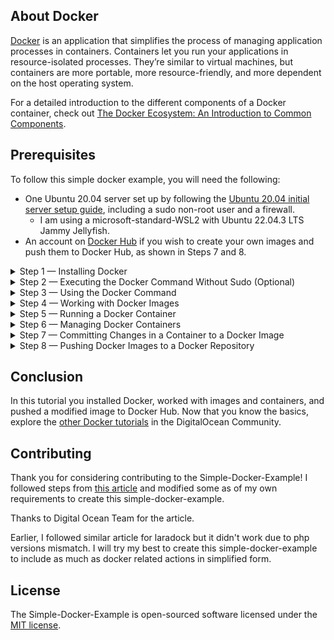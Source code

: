 ## About Docker

[Docker](https://www.docker.com/) is an application that simplifies the process of managing application processes in containers. Containers let you run your applications in resource-isolated processes. They’re similar to virtual machines, but containers are more portable, more resource-friendly, and more dependent on the host operating system.

For a detailed introduction to the different components of a Docker container, check out [The Docker Ecosystem: An Introduction to Common Components](https://www.digitalocean.com/community/tutorials/the-docker-ecosystem-an-introduction-to-common-components).

## Prerequisites
To follow this simple docker example, you will need the following:

- One Ubuntu 20.04 server set up by following the [Ubuntu 20.04 initial server setup guide](https://www.digitalocean.com/community/tutorials/initial-server-setup-with-ubuntu-20-04), including a sudo non-root user and a firewall.
  - I am using a microsoft-standard-WSL2 with Ubuntu 22.04.3 LTS Jammy Jellyfish.
- An account on [Docker Hub](https://hub.docker.com/) if you wish to create your own images and push them to Docker Hub, as shown in Steps 7 and 8.
<details>
<summary>Step 1 — Installing Docker</summary>

## Step 1 — Installing Docker


The Docker installation package available in the official Ubuntu repository may not be the latest version. To ensure we get the latest version, we’ll install Docker from the official Docker repository. To do that, we’ll add a new package source, add the GPG key from Docker to ensure the downloads are valid, and then install the package.

First, update your existing list of packages:
```
$ sudo apt update
```

Next, install a few prerequisite packages which let ```apt``` use packages over HTTPS:

```
$ sudo apt install apt-transport-https ca-certificates curl software-properties-common
```

Then add the GPG key for the official Docker repository to your system:
```
$ curl -fsSL https://download.docker.com/linux/ubuntu/gpg | sudo apt-key add -
```

Add the Docker repository to APT sources:
```
$ sudo add-apt-repository "deb [arch=amd64] https://download.docker.com/linux/ubuntu focal stable"
```

This will also update our package database with the Docker packages from the newly added repo.

Make sure you are about to install from the Docker repo instead of the default Ubuntu repo:
```
$ apt-cache policy docker-ce
```

You’ll see output like this, although the version number for Docker may be different:
```
Output of apt-cache policy docker-ce
docker-ce:
  Installed: (none)
  Candidate: 5:19.03.9~3-0~ubuntu-focal
  Version table:
     5:19.03.9~3-0~ubuntu-focal 500
        500 https://download.docker.com/linux/ubuntu focal/stable amd64 Packages
```
Notice that ```docker-ce``` is not installed, but the candidate for installation is from the Docker repository for Ubuntu 20.04 (```focal```).

Finally, install Docker:
```
$ sudo apt install docker-ce
```
Docker should now be installed, the daemon started, and the process enabled to start on boot. Check that it’s running:
```
sudo systemctl status docker
```
The output should be similar to the following, showing that the service is active and running:

```
Output
o docker.service - Docker Application Container Engine
     Loaded: loaded (/lib/systemd/system/docker.service; enabled; vendor preset: enabled)
     Active: active (running) since Tue 2020-05-19 17:00:41 UTC; 17s ago
TriggeredBy: o docker.socket
       Docs: https://docs.docker.com
   Main PID: 24321 (dockerd)
      Tasks: 8
     Memory: 46.4M
     CGroup: /system.slice/docker.service
             └─24321 /usr/bin/dockerd -H fd:// --containerd=/run/containerd/containerd.sock
```
Installing Docker now gives you not just the Docker service (daemon) but also the ```docker``` command line utility, or the Docker client. We’ll explore how to use the ```docker``` command later.

</details>

<details>
<summary>Step 2 — Executing the Docker Command Without Sudo (Optional)</summary>  
  
  ## Step 2 — Executing the Docker Command Without Sudo (Optional) 
  
  By default, the ```docker``` command can only be run the **root** user or by a user in the **docker** group, which is automatically created during Docker’s installation process. If you attempt to run the ```docker``` command without prefixing it with ```sudo``` or without being in the **docker** group, you’ll get an output like this:
  ```
Output
docker: Cannot connect to the Docker daemon. Is the docker daemon running on this host?.
See 'docker run --help'.
```
If you want to avoid typing ```sudo``` whenever you run the ```docker``` command, add your username to the **docker** group:
```
$ sudo usermod -aG docker ${USER}
```
To apply the new group membership, log out of the server and back in, or type the following:

```
$ su - ${USER}
```
You will be prompted to enter your user’s password to continue.

Confirm that your user is now added to the **docker** group by typing:
```
$ groups
```
```
Output
sammy sudo docker
```

If you need to add a user to the **docker** group that you’re not logged in as, declare that username explicitly using:
```
$ sudo usermod -aG docker username
```

The rest of this article assumes you are running the ```docker``` command as a user in the **docker** group. If you choose not to, please prepend the commands with ```sudo```.

Let’s explore the ```docker``` command next.
</details>

<details>
<summary>Step 3 — Using the Docker Command</summary>

  ## Step 3 — Using the Docker Command

  Using ```docker``` consists of passing it a chain of options and commands followed by arguments. The syntax takes this form:

```
$ docker [option] [command] [arguments]
```
To view all available subcommands, type:
```
$ docker
```
As of Docker 19, the complete list of available subcommands includes:

```
Output
  attach      Attach local standard input, output, and error streams to a running container
  build       Build an image from a Dockerfile
  commit      Create a new image from a container's changes
  cp          Copy files/folders between a container and the local filesystem
  create      Create a new container
  diff        Inspect changes to files or directories on a container's filesystem
  events      Get real time events from the server
  exec        Run a command in a running container
  export      Export a container's filesystem as a tar archive
  history     Show the history of an image
  images      List images
  import      Import the contents from a tarball to create a filesystem image
  info        Display system-wide information
  inspect     Return low-level information on Docker objects
  kill        Kill one or more running containers
  load        Load an image from a tar archive or STDIN
  login       Log in to a Docker registry
  logout      Log out from a Docker registry
  logs        Fetch the logs of a container
  pause       Pause all processes within one or more containers
  port        List port mappings or a specific mapping for the container
  ps          List containers
  pull        Pull an image or a repository from a registry
  push        Push an image or a repository to a registry
  rename      Rename a container
  restart     Restart one or more containers
  rm          Remove one or more containers
  rmi         Remove one or more images
  run         Run a command in a new container
  save        Save one or more images to a tar archive (streamed to STDOUT by default)
  search      Search the Docker Hub for images
  start       Start one or more stopped containers
  stats       Display a live stream of container(s) resource usage statistics
  stop        Stop one or more running containers
  tag         Create a tag TARGET_IMAGE that refers to SOURCE_IMAGE
  top         Display the running processes of a container
  unpause     Unpause all processes within one or more containers
  update      Update configuration of one or more containers
  version     Show the Docker version information
  wait        Block until one or more containers stop, then print their exit codes
```

To view the options available to a specific command, type:

```
$ docker docker-subcommand --help
```

To view system-wide information about Docker, use:
```
$ docker info
```

Let’s explore some of these commands. We’ll start by working with images.
Remember this is just ```docker``` we will cover ```docker-compose``` in different repo


</details>

<details>
  <summary>Step 4 — Working with Docker Images</summary>

  ## Step 4 — Working with Docker Images

Docker containers are built from Docker images. By default, Docker pulls these images from [Docker Hub](https://hub.docker.com/), a Docker registry managed by Docker, the company behind the Docker project. Anyone can host their Docker images on Docker Hub, so most applications and Linux distributions you’ll need will have images hosted there.

To check whether you can access and download images from Docker Hub, type:
```
$ docker run hello-world
```
The output will indicate that Docker in working correctly:
```
Output
Unable to find image 'hello-world:latest' locally
latest: Pulling from library/hello-world
0e03bdcc26d7: Pull complete
Digest: sha256:6a65f928fb91fcfbc963f7aa6d57c8eeb426ad9a20c7ee045538ef34847f44f1
Status: Downloaded newer image for hello-world:latest

Hello from Docker!
This message shows that your installation appears to be working correctly.

...
```

Docker was initially unable to find the ```hello-world``` image locally, so it downloaded the image from Docker Hub, which is the default repository. Once the image downloaded, Docker created a container from the image and the application within the container executed, displaying the message.

You can search for images available on Docker Hub by using the ```docker``` command with the ```search``` subcommand. For example, to search for the Ubuntu image, type:
```
$ docker search ubuntu
```

The script will crawl Docker Hub and return a listing of all images whose name match the search string. In this case, the output will be similar to this:
```
Output
NAME                                                      DESCRIPTION                                     STARS               OFFICIAL            AUTOMATED
ubuntu                                                    Ubuntu is a Debian-based Linux operating sys…   10908               [OK]
dorowu/ubuntu-desktop-lxde-vnc                            Docker image to provide HTML5 VNC interface …   428                                     [OK]
rastasheep/ubuntu-sshd                                    Dockerized SSH service, built on top of offi…   244                                     [OK]
consol/ubuntu-xfce-vnc                                    Ubuntu container with "headless" VNC session…   218                                     [OK]
ubuntu-upstart                                            Upstart is an event-based replacement for th…   108                 [OK]
ansible/ubuntu14.04-ansible                               Ubuntu 14.04 LTS with
...
```

In the **OFFICIAL** column, **OK** indicates an image built and supported by the company behind the project. Once you’ve identified the image that you would like to use, you can download it to your computer using the ```pull``` subcommand.

Execute the following command to download the official ```ubuntu``` image to your computer:
```
$ docker pull ubuntu
```

You’ll see the following output:
```
Output
Using default tag: latest
latest: Pulling from library/ubuntu
d51af753c3d3: Pull complete
fc878cd0a91c: Pull complete
6154df8ff988: Pull complete
fee5db0ff82f: Pull complete
Digest: sha256:747d2dbbaaee995098c9792d99bd333c6783ce56150d1b11e333bbceed5c54d7
Status: Downloaded newer image for ubuntu:latest
docker.io/library/ubuntu:latest
```
I did this

```
$ docker pull qwerty199369/nginx-php-mysql-redis:1.1.4
```
And you will see the output as:
```
1.1.4: Pulling from qwerty199369/nginx-php-mysql-redis
594cf71eb8ba: Pull complete
3b5244e3179b: Pull complete
37a19d5c10ab: Pull complete
d9e6649d6df2: Pull complete
2b401702069a: Pull complete
4f4fb700ef54: Pull complete
eae027dcdc0e: Pull complete
9f92b353dafc: Pull complete
31e4a09cb0b7: Pull complete
b2ac253feffe: Pull complete
d24eba9c955c: Pull complete
3c6456288dd3: Pull complete
3d6019e95f0b: Pull complete
5d9231d87964: Pull complete
969034f82c57: Pull complete
0f92df7564fd: Pull complete
cda147eae49f: Pull complete
7b8428dc5b68: Pull complete
Digest: sha256:b08c5cf201bd708a599b1c686a9114c0231b759cb77bae873448a3acd34aeb13
Status: Downloaded newer image for qwerty199369/nginx-php-mysql-redis:1.1.4
docker.io/qwerty199369/nginx-php-mysql-redis:1.1.4
```
After an image has been downloaded, you can then run a container using the downloaded image with the ```run``` subcommand. As you saw with the ```hello-world``` example, if an image has not been downloaded when ```docker``` is executed with the ```run``` subcommand, the Docker client will first download the image, then run a container using it.

To see the images that have been downloaded to your computer, type:
```
$ docker images
```

The output will look similar to the following:
```
Output
REPOSITORY          TAG                 IMAGE ID            CREATED             SIZE
ubuntu              latest              1d622ef86b13        3 weeks ago         73.9MB
hello-world         latest              bf756fb1ae65        4 months ago        13.3kB
```
This will show if you followed my lines
```
qwerty199369/nginx-php-mysql-redis   1.1.4     099d247497ad   6 years ago     3.01GB
```

As you’ll see later in this tutorial, images that you use to run containers can be modified and used to generate new images, which may then be uploaded (_pushed_ is the technical term) to Docker Hub or other Docker registries.

Let’s look at how to run containers in more detail.

</details>

<details>
  <summary>Step 5 — Running a Docker Container</summary>

  ## Step 5 — Running a Docker Container

The ```hello-world``` container you ran in the previous step is an example of a container that runs and exits after emitting a test message. Containers can be much more useful than that, and they can be interactive. After all, they are similar to virtual machines, only more resource-friendly.

As an example, let’s run a container using the latest image of Ubuntu. The combination of the **-i** and **-t** switches gives you interactive shell access into the container:
```
$ docker run -it ubuntu
```

Your command prompt should change to reflect the fact that you’re now working inside the container and should take this form:
```
Output
root@d9b100f2f636:/#
```

For me, it was
```
$ docker run -it 099d247497ad
```

It took sometime to get some output, but here what I got:
```
docker run -it 099d247497ad

Starting MySQL (Percona Server)
.. 

```
So, I cancelled, and followed the ubuntu one as provided. Will try with own image later.


Note the container id in the command prompt. In this example, it is ```d9b100f2f636```. You’ll need that container ID later to identify the container when you want to remove it.

Now you can run any command inside the container. For example, let’s update the package database inside the container. You don’t need to prefix any command with ```sudo```, because you’re operating inside the container as the **root** user:

```
root@d9b100f2f636:/# apt update
```

Then install any application in it. Let’s install Node.js:
```
root@d9b100f2f636:/# apt install nodejs
```
This installs Node.js in the container from the official Ubuntu repository. When the installation finishes, verify that Node.js is installed:
```
root@d9b100f2f636:/# node -v
```
You’ll see the version number displayed in your terminal:
```
Output
v10.19.0
```
Any changes you make inside the container only apply to that container.

To exit the container, type ```exit``` at the prompt.

Let’s look at managing the containers on our system next.
</details>


<details>
  <summary>Step 6 — Managing Docker Containers</summary>

  ## Step 6 — Managing Docker Containers

After using Docker for a while, you’ll have many active (running) and inactive containers on your computer. To view the **active ones**, use:
```
$ docker ps
```
You will see output similar to the following:
```
Output
CONTAINER ID        IMAGE               COMMAND             CREATED
```
In this tutorial, you started two containers; one from the ```hello-world``` image and another from the ubuntu image. Both containers are no longer running, but they still exist on your system.

To view all containers — active and inactive, run ```docker ps``` with the ```-a``` switch:
```
$ docker ps -a
```
You’ll see output similar to this:
```
1c08a7a0d0e4        ubuntu              "/bin/bash"         2 minutes ago       Exited (0) 8 seconds ago                       quizzical_mcnulty
a707221a5f6c        hello-world         "/hello"            6 minutes ago       Exited (0) 6 minutes ago                       youthful_curie
```
To view the latest container you created, pass it the ```-l``` switch:
```
$ docker ps -l

CONTAINER ID        IMAGE               COMMAND             CREATED             STATUS                      PORTS               NAMES
1c08a7a0d0e4        ubuntu              "/bin/bash"         2 minutes ago       Exited (0) 40 seconds ago                       quizzical_mcnulty
```
To start a stopped container, use ```docker start```, followed by the container ID or the container’s name. Let’s start the Ubuntu-based container with the ID of ```1c08a7a0d0e4```:
```
$ docker start 1c08a7a0d0e4
```
The container will start, and you can use ```docker ps``` to see its status:
```
Output
CONTAINER ID        IMAGE               COMMAND             CREATED             STATUS              PORTS               NAMES
1c08a7a0d0e4        ubuntu              "/bin/bash"         3 minutes ago       Up 5 seconds                            quizzical_mcnulty
```
To stop a running container, use ```docker stop```, followed by the container ID or name. This time, we’ll use the name that Docker assigned the container, which is ```quizzical_mcnulty```:
```
$ docker stop quizzical_mcnulty
```
Once you’ve decided you no longer need a container anymore, remove it with the ```docker rm``` command, again using either the container ID or the name. Use the ```docker ps -a``` command to find the container ID or name for the container associated with the ```hello-world``` image and remove it.
```
$ docker rm youthful_curie
```
You can start a new container and give it a name using the ```--name``` switch. You can also use the --rm switch to create a container that removes itself when it’s stopped. See the ```docker run help``` command for more information on these options and others.

Containers can be turned into images which you can use to build new containers. Let’s look at how that works.

</details>
<details>
  <summary>Step 7 — Committing Changes in a Container to a Docker Image</summary>

  ## Step 7 — Committing Changes in a Container to a Docker Image

  When you start up a Docker image, you can create, modify, and delete files just like you can with a virtual machine. The changes that you make will only apply to that container. You can start and stop it, but once you destroy it with the ```docker rm``` command, the changes will be lost for good.

This section shows you how to save the state of a container as a new Docker image.

After installing Node.js inside the Ubuntu container, you now have a container running off an image, but the container is different from the image you used to create it. But you might want to reuse this Node.js container as the basis for new images later.

Then commit the changes to a new Docker image instance using the following command.
```
$ docker commit -m "What you did to the image" -a "Author Name" container_id repository/new_image_name
```
The **-m** switch is for the commit message that helps you and others know what changes you made, while **-a** is used to specify the author. The ```container_id``` is the one you noted earlier in the tutorial when you started the interactive Docker session. Unless you created additional repositories on Docker Hub, the ```repository``` is usually your Docker Hub username.

For example, for the user **sammy**, with the container ID of ```d9b100f2f636```, the command would be:
```
$ docker commit -m "added Node.js" -a "sammy" d9b100f2f636 sammy/ubuntu-nodejs
```
When you _commit_ an image, the new image is saved locally on your computer. Later in this tutorial, you’ll learn how to push an image to a Docker registry like Docker Hub so others can access it.

Listing the Docker images again will show the new image, as well as the old one that it was derived from:
```
$ docker images
```
You’ll see output like this:
```
Output
REPOSITORY               TAG                 IMAGE ID            CREATED             SIZE
sammy/ubuntu-nodejs   latest              7c1f35226ca6        7 seconds ago       179MB
...
```

In this example, ```ubuntu-nodejs``` is the new image, which was derived from the existing ```ubuntu``` image from Docker Hub. The size difference reflects the changes that were made. And in this example, the change was that NodeJS was installed. So next time you need to run a container using Ubuntu with NodeJS pre-installed, you can just use the new image.

You can also build Images from a ```Dockerfile```, which lets you automate the installation of software in a new image. However, that’s outside the scope of this tutorial.

Now let’s share the new image with others so they can create containers from it.

</details>

<details>
  <summary>Step 8 — Pushing Docker Images to a Docker Repository</summary>

  ## Step 8 — Pushing Docker Images to a Docker Repository

  The next logical step after creating a new image from an existing image is to share it with a select few of your friends, the whole world on Docker Hub, or other Docker registry that you have access to. To push an image to Docker Hub or any other Docker registry, you must have an account there.

This section shows you how to push a Docker image to Docker Hub. To learn how to create your own private Docker registry, check out [How To Set Up a Private Docker Registry on Ubuntu 18.04](https://www.digitalocean.com/community/tutorials/how-to-set-up-a-private-docker-registry-on-ubuntu-18-04).

To push your image, first log into Docker Hub.
```
$ docker login -u docker-registry-username
```
You’ll be prompted to authenticate using your Docker Hub password. If you specified the correct password, authentication should succeed.

```
Note: If your Docker registry username is different from the local username you used to create the image, you will have to tag your image with your registry username. For the example given in the last step, you would type:

$ docker tag sammy/ubuntu-nodejs docker-registry-username/ubuntu-nodejs

```

Then you may push your own image using:
```
$ docker push docker-registry-username/docker-image-name
```

To push the ```ubuntu-nodejs``` image to the **sammy** repository, the command would be:
```
$ docker push sammy/ubuntu-nodejs
```

The process may take some time to complete as it uploads the images, but when completed, the output will look like this:

```
Output
The push refers to a repository [docker.io/sammy/ubuntu-nodejs]
e3fbbfb44187: Pushed
5f70bf18a086: Pushed
a3b5c80a4eba: Pushed
7f18b442972b: Pushed
3ce512daaf78: Pushed
7aae4540b42d: Pushed

...
```

After pushing an image to a registry, it should be listed on your account’s dashboard, like that show in the image below.

![image](https://github.com/drivenbydesire/simple-docker-example/assets/9294879/805a7184-d4ec-45f9-897f-137493b53e0c)


If a push attempt results in an error of this sort, then you likely did not log in:

```
Output
The push refers to a repository [docker.io/sammy/ubuntu-nodejs]
e3fbbfb44187: Preparing
5f70bf18a086: Preparing
a3b5c80a4eba: Preparing
7f18b442972b: Preparing
3ce512daaf78: Preparing
7aae4540b42d: Waiting
unauthorized: authentication required
```

Log in with ```docker login``` and repeat the push attempt. Then verify that it exists on your Docker Hub repository page.

You can now use ```docker pull sammy/ubuntu-nodejs``` to pull the image to a new machine and use it to run a new container.
</details>

## Conclusion

In this tutorial you installed Docker, worked with images and containers, and pushed a modified image to Docker Hub. Now that you know the basics, explore the [other Docker tutorials](https://www.digitalocean.com/community/tags/docker?type=tutorials) in the DigitalOcean Community.


## Contributing

Thank you for considering contributing to the Simple-Docker-Example! I followed steps from [this article](https://www.digitalocean.com/community/tutorials/how-to-install-and-use-docker-on-ubuntu-20-04) and modified some as of my own requirements to create this simple-docker-example.

Thanks to Digital Ocean Team for the article.

Earlier, I followed similar article for laradock but it didn't work due to php versions mismatch.
I will try my best to create this simple-docker-example to include as much as docker related actions in simplified form.

## License

The Simple-Docker-Example is open-sourced software licensed under the [MIT license](https://opensource.org/licenses/MIT).
